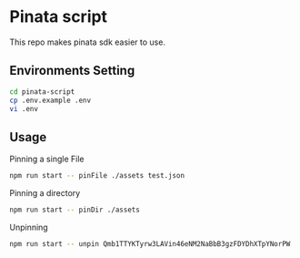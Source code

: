 # Pinata script
This repo makes pinata sdk easier to use.

## Environments Setting
```sh
cd pinata-script
cp .env.example .env
vi .env
```

## Usage
Pinning a single File
```sh
npm run start -- pinFile ./assets test.json
```

Pinning a directory
```sh
npm run start -- pinDir ./assets
```

Unpinning
```sh
npm run start -- unpin Qmb1TTYKTyrw3LAVin46eNM2NaBbB3gzFDYDhXTpYNorPW
```